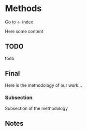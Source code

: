 # Methods

Go to [<- index](./README.md)

Here some content

## TODO

todo

## Final

Here is the methodology of our work...

### Subsection

Subsection of the methodology

## Notes
